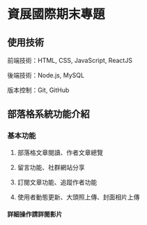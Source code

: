 # 資展國際期末專題

## 使用技術

 前端技術：HTML, CSS, JavaScript, ReactJS

 後端技術：Node.js, MySQL

 版本控制：Git, GitHub

## 部落格系統功能介紹

### 基本功能

1. 部落格文章閱讀、作者文章總覽

2. 留言功能、社群網站分享

3. 訂閱文章功能、追蹤作者功能

4. 使用者動態更新、大頭照上傳、封面相片上傳

#### 詳細操作請詳閱影片
